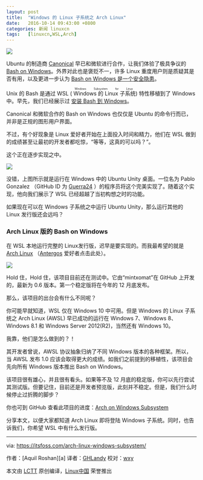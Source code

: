 ```yaml
---
layout: post
title:	"Windows 的 Linux 子系统之 Arch Linux"
date:	2016-10-14 09:43:00 +0800 
categories:	新闻 linuxcn 
tags:	[linuxcn,WSL,Arch]
---
```



![](/Asserts/Images//attachment/album/201610/12/224452hxxh8zhc4w449cm7.jpg)


Ubuntu 的制造商 [Canonical](http://www.canonical.com/) 早已和微软进行合作，让我们体验了极具争议的 [Bash on Windows](https://itsfoss.com/bash-on-windows/)。外界对此也是褒贬不一，许多 Linux 重度用户则是质疑其是否有用，以及更进一步认为 [Bash on Windows 是一个安全隐患](https://itsfoss.com/linux-bash-windows-security/)。


Unix 的 Bash 是通过 WSL (<ruby> Windows 的 Linux 子系统 <rp>  （ </rp> <rt>  Windows Subsystem for Linux </rt> <rp>  ） </rp></ruby>) 特性移植到了 Windows 中。早先，我们已经展示过 [安装 Bash 到 Windows](/article-7209-1.html)。


Canonical 和微软合作的 Bash on Windows 也仅仅是 Ubuntu 的命令行而已，并非是正规的图形用户界面。


不过，有个好现象是 Linux 爱好者开始在上面投入时间和精力，他们在 WSL 做到的成绩甚至让最初的开发者都吃惊，“等等，这真的可以吗？”。


这个正在逐步实现之中。


![](/Asserts/Images//attachment/album/201610/12/224512xok8kpkpw7qn48nc.jpg)


没错，上图所示就是运行在 Windows 中的 Ubuntu Unity 桌面。一位名为 Pablo Gonzalez （GitHub ID 为 [Guerra24](https://github.com/Guerra24) ）的程序员将这个完美实现了。随着这个实现，他向我们展示了 WSL 已经超越了当初构想之时的功能。


如果现在可以在 Windows 子系统之中运行 Ubuntu Unity，那么运行其他的 Linux 发行版还会远吗？


### Arch Linux 版的 Bash on Windows


在 WSL 本地运行完整的 Linux发行版，迟早是要实现的。而我最希望的就是 [Arch Linux](https://www.archlinux.org/) （[Antergos](https://itsfoss.com/tag/antergos/) 爱好者点击此处）。


![](/Asserts/Images//attachment/album/201610/12/224533q6pmprpm79398f3s.jpg)


Hold 住，Hold 住，该项目目前还在测试中。它由“mintxomat”在 GitHub 上开发的，最新为 0.6 版本。第一个稳定版将在今年的 12 月底发布。


那么，该项目的出台会有什么不同呢？


你可能早就知道，WSL 仅在 Windows 10 中可用。但是 Windows 的 Linux 子系统之 Arch Linux (AWSL) 早已成功的运行在 Windows 7、Windows 8、Windows 8.1 和 Windows Server 2012(R2)，当然还有 Windows 10。


我靠，他们是怎么做到的？！


其开发者曾说，AWSL 协议抽象归纳了不同 Windows 版本的各种框架。所以，当 AWSL 发布 1.0 应该会取得更大的成绩。如我们之前提到的移植性，该项目会先向所有 Windows 版本推出 Bash on Windows。


该项目很有雄心，并且很有看头。如果等不及 12 月底的稳定版，你可以先行尝试其测试版。但要记住，目前还是开发者预览版，此刻并不稳定。但是，我们什么时候停止过折腾的脚步？


你也可到 GitHub 查看此项目的进度：[Arch on Windows Subsystem](https://github.com/turbo/alwsl)


分享本文，以便大家都知道 Arch Linux 即将登陆 Windows 子系统。同时，也告诉我们，你希望 WSL 中有什么发行版。




---


via: <https://itsfoss.com/arch-linux-windows-subsystem/>


作者：[Aquil Roshan][a] 译者：[GHLandy](https://github.com/GHLandy) 校对：[wxy](https://github.com/wxy)


本文由 [LCTT](https://github.com/LCTT/TranslateProject) 原创编译，[Linux中国](https://linux.cn/) 荣誉推出

